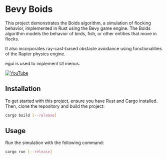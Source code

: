 # Bevy Boids


This project demonstrates the Boids algorithm, a simulation of flocking behavior, implemented in Rust using the Bevy game engine. The Boids algorithm models the behavior of birds, fish, or other entities that move in flocks.  

It also incorporates ray-cast-based obstacle avoidance using functionalities of the Rapier physics engine.

egui is used to implement UI menus.

[![YouTube](http://i.ytimg.com/vi/TEzuYUo5qnE/hqdefault.jpg)](https://www.youtube.com/watch?v=TEzuYUo5qnE)



## Installation
To get started with this project, ensure you have Rust and Cargo installed. Then, clone the repository and build the project:

```sh
cargo build [--release]
```

## Usage
Run the simulation with the following command:

```sh
cargo run [--release]
```

